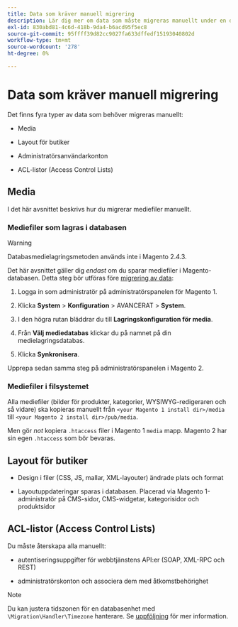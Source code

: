 ```yaml
---
title: Data som kräver manuell migrering
description: Lär dig mer om data som måste migreras manuellt under en datamigrering från Magento 1 till Magento 2 och hur du gör det.
exl-id: 830abd81-4c6d-418b-9da4-b6acd95f5ec8
source-git-commit: 95ffff39d82cc9027fa633dffedf15193040802d
workflow-type: tm+mt
source-wordcount: '278'
ht-degree: 0%

---
```


# Data som kräver manuell migrering

Det finns fyra typer av data som behöver migreras manuellt:

* Media

* Layout för butiker

* Administratörsanvändarkonton

* ACL-listor (Access Control Lists)

## Media

I det här avsnittet beskrivs hur du migrerar mediefiler manuellt.

### Mediefiler som lagras i databasen

>[!WARNING]
>
>Databasmedielagringsmetoden används inte i Magento 2.4.3.


Det här avsnittet gäller dig *endast* om du sparar mediefiler i Magento-databasen. Detta steg bör utföras före [migrering av data](data.md):

1. Logga in som administratör på administratörspanelen för Magento 1.

1. Klicka **System** > **Konfiguration** > AVANCERAT > **System**.

1. I den högra rutan bläddrar du till **Lagringskonfiguration för media**.

1. Från **Välj mediedatabas** klickar du på namnet på din medielagringsdatabas.

1. Klicka **Synkronisera**.

Upprepa sedan samma steg på administratörspanelen i Magento 2.

### Mediefiler i filsystemet

Alla mediefiler (bilder för produkter, kategorier, WYSIWYG-redigeraren och så vidare) ska kopieras manuellt från `<your Magento 1 install dir>/media` till `<your Magento 2 install dir>/pub/media`.

Men gör *not* kopiera `.htaccess` filer i Magento 1 `media` mapp. Magento 2 har sin egen `.htaccess` som bör bevaras.

## Layout för butiker

* Design i filer (CSS, JS, mallar, XML-layouter) ändrade plats och format

* Layoutuppdateringar sparas i databasen. Placerad via Magento 1-administratör på CMS-sidor, CMS-widgetar, kategorisidor och produktsidor

## ACL-listor (Access Control Lists)

Du måste återskapa alla manuellt:

* autentiseringsuppgifter för webbtjänstens API:er (SOAP, XML-RPC och REST)

* administratörskonton och associera dem med åtkomstbehörighet

>[!NOTE]
>
>Du kan justera tidszonen för en databasenhet med `\Migration\Handler\Timezone` hanterare. Se [uppföljning](follow-up.md) för mer information.
